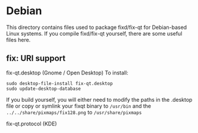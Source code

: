 
Debian
====================
This directory contains files used to package fixd/fix-qt
for Debian-based Linux systems. If you compile fixd/fix-qt yourself, there are some useful files here.

## fix: URI support ##


fix-qt.desktop  (Gnome / Open Desktop)
To install:

	sudo desktop-file-install fix-qt.desktop
	sudo update-desktop-database

If you build yourself, you will either need to modify the paths in
the .desktop file or copy or symlink your fixqt binary to `/usr/bin`
and the `../../share/pixmaps/fix128.png` to `/usr/share/pixmaps`

fix-qt.protocol (KDE)

